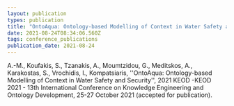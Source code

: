 ```yaml
---
layout: publication
types: publication
title: "OntoAqua: Ontology-based Modelling of Context in Water Safety and Security"
date: 2021-08-24T08:34:06.560Z
tags: conference_publications
publication_date: 2021-08-24
---
```

Α.-Μ., Koufakis, S., Tzanakis, A., Moumtzidou, G., Meditskos, A., Karakostas, S., Vrochidis, I., Kompatsiaris, ''OntoAqua: Ontology-based Modelling of Context in Water Safety and Security'', 2021 KEOD -KEOD 2021 - 13th International Conference on Knowledge Engineering and Ontology Development, 25-27 October 2021 (accepted for publication).